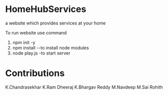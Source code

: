 # HomeHubServices
 a website which provides services at your home

To run website use command
1) npm init -y 
2) npm install --to install node modules
3) node play.js -to start server     

# Contributions
K.Chandrasekhar
K.Ram Dheeraj
K.Bhargav Reddy
M.Navdeep
M.Sai Rohith
